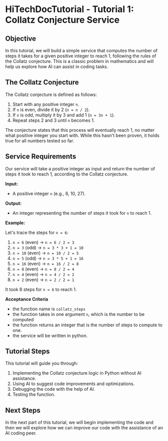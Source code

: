 # HiTechDocTutorial - Tutorial 1: Collatz Conjecture Service

## Objective

In this tutorial, we will build a simple service that computes the number of steps it takes for a given positive integer to reach 1, following the rules of the Collatz conjecture. This is a classic problem in mathematics and will help us explore how AI can assist in coding tasks.

## The Collatz Conjecture

The Collatz conjecture is defined as follows:

1.  Start with any positive integer `n`.
2.  If `n` is even, divide it by 2 (`n = n / 2`).
3.  If `n` is odd, multiply it by 3 and add 1 (`n = 3n + 1`).
4.  Repeat steps 2 and 3 until `n` becomes 1.

The conjecture states that this process will eventually reach 1, no matter what positive integer you start with. While this hasn't been proven, it holds true for all numbers tested so far.

## Service Requirements

Our service will take a positive integer as input and return the number of steps it took to reach 1, according to the Collatz conjecture.

**Input:**

*   A positive integer `n` (e.g., 6, 10, 27).

**Output:**

*   An integer representing the number of steps it took for `n` to reach 1.

**Example:**

Let's trace the steps for `n = 6`:

1.  `n = 6` (even) -> `n = 6 / 2 = 3`
2.  `n = 3` (odd) -> `n = 3 * 3 + 1 = 10`
3.  `n = 10` (even) -> `n = 10 / 2 = 5`
4.  `n = 5` (odd) -> `n = 3 * 5 + 1 = 16`
5.  `n = 16` (even) -> `n = 16 / 2 = 8`
6.  `n = 8` (even) -> `n = 8 / 2 = 4`
7.  `n = 4` (even) -> `n = 4 / 2 = 2`
8.  `n = 2` (even) -> `n = 2 / 2 = 1`

It took 8 steps for `n = 6` to reach 1.

**Acceptance Criteria**
* the function name is `collatz_steps`
* the function takes in one argument `n`, which is the number to be computed
* the function returns an integer that is the number of steps to compute to one.
* the service will be written in python.

## Tutorial Steps

This tutorial will guide you through:

1.  Implementing the Collatz conjecture logic in Python without AI assistance.
2.  Using AI to suggest code improvements and optimizations.
3.  Debugging the code with the help of AI.
4.  Testing the function.

## Next Steps

In the next part of this tutorial, we will begin implementing the code and then we will explore how we can improve our code with the assistance of an AI coding peer.